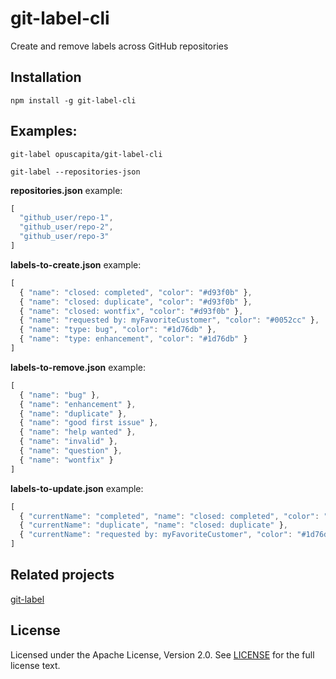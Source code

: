 # git-label-cli

Create and remove labels across GitHub repositories

## Installation

`npm install -g git-label-cli`

## Examples:

`git-label opuscapita/git-label-cli`

`git-label --repositories-json`

**repositories.json** example:

```js
[
  "github_user/repo-1",
  "github_user/repo-2",
  "github_user/repo-3"
]
```

**labels-to-create.json** example:

```js
[
  { "name": "closed: completed", "color": "#d93f0b" },
  { "name": "closed: duplicate", "color": "#d93f0b" },
  { "name": "closed: wontfix", "color": "#d93f0b" },
  { "name": "requested by: myFavoriteCustomer", "color": "#0052cc" },
  { "name": "type: bug", "color": "#1d76db" },
  { "name": "type: enhancement", "color": "#1d76db" }
]
```

**labels-to-remove.json** example:

```js
[
  { "name": "bug" },
  { "name": "enhancement" },
  { "name": "duplicate" },
  { "name": "good first issue" },
  { "name": "help wanted" },
  { "name": "invalid" },
  { "name": "question" },
  { "name": "wontfix" }
]
```

**labels-to-update.json** example:

```js
[
  { "currentName": "completed", "name": "closed: completed", "color": "#d93f0b" },
  { "currentName": "duplicate", "name": "closed: duplicate" },
  { "currentName": "requested by: myFavoriteCustomer", "color": "#1d76db" }
]
```

## Related projects

[git-label](https://github.com/jasonbellamy/git-label)

## License

Licensed under the Apache License, Version 2.0. See [LICENSE](./LICENSE) for the full license text.
